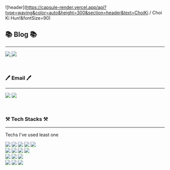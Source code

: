 ![header](https://capsule-render.vercel.app/api?type=waving&color=auto&height=300&section=header&text=ChoiKi / Choi Ki Hun!&fontSize=90)


## 📚 Blog 📚 
--- 

 [<img src="https://img.shields.io/badge/Tistory-000000?style=flat-square&logo=Tistory&logoColor=white"/> ](https://choiki923.tistory.com)   [<img src="https://img.shields.io/badge/Naver-03C75A?style=flat-square&logo=Naver&logoColor=white"/> ](https://blog.naver.com/rlgns923) 

</br>

### 🖊️ Email 🖊️
---
<img src="https://img.shields.io/badge/rlgns923@naver.com-03C75A?style=flat-square&logo=Naver&logoColor=white"/> <img src="https://img.shields.io/badge/kihun0923@gmail.com-EA4335?style=flat-square&logo=Gmail&logoColor=white"/> 

</br>

 
### ⚒️ Tech Stacks ⚒️

<!-- Line -->
___
Techs I've used least one <br/>

<img src="https://img.shields.io/badge/C-A8B9CC?style=flat-square&logo=C&logoColor=black"/> <img src="https://img.shields.io/badge/Python-3776AB?style=flat-square&logo=Python&logoColor=white"/> <img src="https://img.shields.io/badge/JAVA-1E8CBE?style=flat-square&logo=Java&logoColor=white"/> <img src="https://img.shields.io/badge/Spring-6DB33F?style=flat-square&logo=Spring&logoColor=white"/>  <img src="https://img.shields.io/badge/PHP-777BB4?style=flat-square&logo=PHP&logoColor=white"/> </br> <img src="https://img.shields.io/badge/iOS-000000?style=flat-square&logo=iOS&logoColor=white"/> <img src="https://img.shields.io/badge/SWift-F05138?style=flat-square&logo=Swift&logoColor=white"/> <img src="https://img.shields.io/badge/Android-3DDC84?style=flat-square&logo=Android&logoColor=white"/> <img src="https://img.shields.io/badge/Kotlin-7F52FF?style=flat-square&logo=Kotlin&logoColor=white"/> </br>  <img src="https://img.shields.io/badge/HTML-E34F26?style=flat-square&logo=HTML5&logoColor=white"/> <img src="https://img.shields.io/badge/CSS-1572B6?style=flat-square&logo=CSS3&logoColor=white"/> <img src="https://img.shields.io/badge/JavaScript-F7DF1E?style=flat-square&logo=JavaScript&logoColor=white"/> </br> <img src="https://img.shields.io/badge/Realm-39477F?style=flat-square&logo=Realm&logoColor=white"/> <img src="https://img.shields.io/badge/MySQL-4479A1?style=flat-square&logo=MySQL&logoColor=white"/> <img src="https://img.shields.io/badge/phpMyAdmin-6C78AF?style=flat-square&logo=phpMyAdmin&logoColor=white"/> 



 
